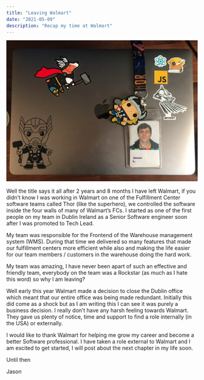```yaml
---
title: "Leaving Walmart"
date: "2021-05-09"
description: "Recap my time at Walmart"
---
```


![Leaving laptop photo](./images/leaving-laptop-photo.png)

Well the title says it all after 2 years and 8 months I have left Walmart, if you didn’t know I was working in Walmart on one of the Fulfillment Center software teams called Thor (like the superhero), we controlled the software inside the four walls of many of Walmart’s FCs. I started as one of the first people on my team in Dublin Ireland as a Senior Software engineer soon after I was promoted to Tech Lead.

My team was responsible for the Frontend of the Warehouse management system (WMS). During that time we delivered so many features that made our fulfillment centers more efficient while also and making the life easier for our team members / customers in the warehouse doing the hard work.

My team was amazing, I have never been apart of such an effective and friendly team, everybody on the team was a Rockstar (as much as I hate this word) so why I am leaving?

Well early this year Walmart made a decision to close the Dublin office which meant that our entire office was being made redundant. Initially this did come as a shock but as I am writing this I can see it was purely a business decision. I really don’t have any harsh feeling towards Walmart. They gave us plenty of notice, time and support to find a role internally (in the USA) or externally.

I would like to thank Walmart for helping me grow my career and become a better Software professional. I have taken a role external to Walmart and I am excited to get started, I will post about the next chapter in my life soon.

Until then

Jason
